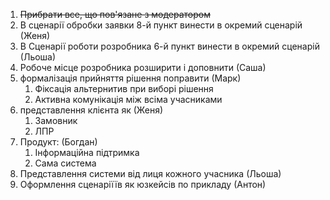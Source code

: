 1. ~~Прибрати все, що пов'язане з модератором~~
2. В сценарії обробки заявки 8-й пункт винести в окремий сценарій (Женя)
3. В Сценарії роботи розробника 6-й пункт винести в окремий сценарій (Льоша)
4. Робоче місце розробника розширити і доповнити (Саша)
5. формалізація прийняття рішення поправити (Марк)
    1. Фіксація альтернитив при виборі рішення
    2. Активна комунікація між всіма учасниками
6. представлення клієнта як (Женя)
    1. Замовник
    2. ЛПР
7. Продукт: (Богдан)
    1. Інформаційна підтримка
    2. Сама система
8. Представлення системи від лиця кожного учасника (Льоша)
9. Оформлення сценаріїїв як юзкейсів по прикладу (Антон)

